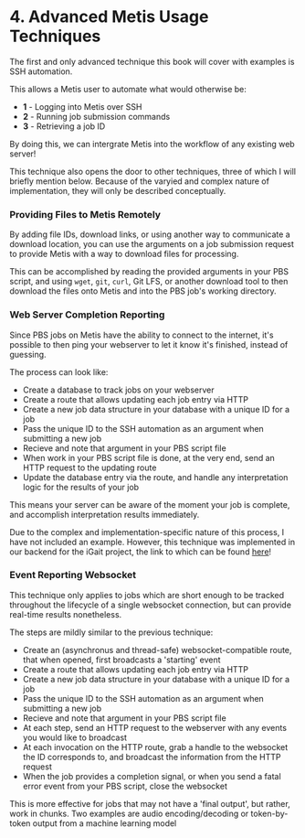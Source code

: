 # 4. Advanced Metis Usage Techniques
The first and only advanced technique this book will cover with examples is SSH automation.

This allows a Metis user to automate what would otherwise be:
* **1** - Logging into Metis over SSH
* **2** - Running job submission commands
* **3** - Retrieving a job ID

By doing this, we can intergrate Metis into the workflow of any existing web server!

This technique also opens the door to other techniques, three of which I will briefly mention below. Because of the varyied and complex nature of implementation, they will only be described conceptually.

### Providing Files to Metis Remotely
By adding file IDs, download links, or using another way to communicate a download location, you can use the arguments on a job submission request to provide Metis with a way to download files for processing.

This can be accomplished by reading the provided arguments in your PBS script, and using `wget`, `git`, `curl`, Git LFS, or another download tool to then download the files onto Metis and into the PBS job's working directory.

### Web Server Completion Reporting
Since PBS jobs on Metis have the ability to connect to the internet, it's possible to then ping your webserver to let it know it's finished, instead of guessing.

The process can look like:
- Create a database to track jobs on your webserver
- Create a route that allows updating each job entry via HTTP
- Create a new job data structure in your database with a unique ID for a job
- Pass the unique ID to the SSH automation as an argument when submitting a new job
- Recieve and note that argument in your PBS script file
- When work in your PBS script file is done, at the very end, send an HTTP request to the updating route
- Update the database entry via the route, and handle any interpretation logic for the results of your job

This means your server can be aware of the moment your job is complete, and accomplish interpretation results immediately.

Due to the complex and implementation-specific nature of this process, I have not included an example. However, this technique was implemented in our backend for the iGait project, the link to which can be found [here](https://github.com/igait-niu/igait-backend)!

### Event Reporting Websocket
This technique only applies to jobs which are short enough to be tracked throughout the lifecycle of a single websocket connection, but can provide real-time results nonetheless.

The steps are mildly similar to the previous technique:
- Create an (asynchronus and thread-safe) websocket-compatible route, that when opened, first broadcasts a 'starting' event
- Create a route that allows updating each job entry via HTTP
- Create a new job data structure in your database with a unique ID for a job
- Pass the unique ID to the SSH automation as an argument when submitting a new job
- Recieve and note that argument in your PBS script file
- At each step, send an HTTP request to the webserver with any events you would like to broadcast
- At each invocation on the HTTP route, grab a handle to the websocket the ID corresponds to, and broadcast the information from the HTTP request
- When the job provides a completion signal, or when you send a fatal error event from your PBS script, close the websocket

This is more effective for jobs that may not have a 'final output', but rather, work in chunks. Two examples are audio encoding/decoding or token-by-token output from a machine learning model
